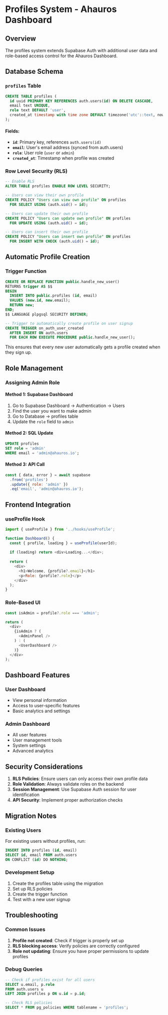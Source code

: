 # Profiles System - Ahauros Dashboard

## Overview

The profiles system extends Supabase Auth with additional user data and role-based access control for the Ahauros Dashboard.

## Database Schema

### `profiles` Table

```sql
CREATE TABLE profiles (
  id uuid PRIMARY KEY REFERENCES auth.users(id) ON DELETE CASCADE,
  email text UNIQUE,
  role text DEFAULT 'user',
  created_at timestamp with time zone DEFAULT timezone('utc'::text, now())
);
```

#### Fields:
- **`id`**: Primary key, references `auth.users(id)`
- **`email`**: User's email address (synced from auth.users)
- **`role`**: User role (`user` or `admin`)
- **`created_at`**: Timestamp when profile was created

### Row Level Security (RLS)

```sql
-- Enable RLS
ALTER TABLE profiles ENABLE ROW LEVEL SECURITY;

-- Users can view their own profile
CREATE POLICY "Users can view own profile" ON profiles
  FOR SELECT USING (auth.uid() = id);

-- Users can update their own profile
CREATE POLICY "Users can update own profile" ON profiles
  FOR UPDATE USING (auth.uid() = id);

-- Users can insert their own profile
CREATE POLICY "Users can insert own profile" ON profiles
  FOR INSERT WITH CHECK (auth.uid() = id);
```

## Automatic Profile Creation

### Trigger Function

```sql
CREATE OR REPLACE FUNCTION public.handle_new_user()
RETURNS trigger AS $$
BEGIN
  INSERT INTO public.profiles (id, email)
  VALUES (new.id, new.email);
  RETURN new;
END;
$$ LANGUAGE plpgsql SECURITY DEFINER;

-- Trigger to automatically create profile on user signup
CREATE TRIGGER on_auth_user_created
  AFTER INSERT ON auth.users
  FOR EACH ROW EXECUTE PROCEDURE public.handle_new_user();
```

This ensures that every new user automatically gets a profile created when they sign up.

## Role Management

### Assigning Admin Role

#### Method 1: Supabase Dashboard
1. Go to Supabase Dashboard → Authentication → Users
2. Find the user you want to make admin
3. Go to Database → profiles table
4. Update the `role` field to `admin`

#### Method 2: SQL Update
```sql
UPDATE profiles 
SET role = 'admin' 
WHERE email = 'admin@ahauros.io';
```

#### Method 3: API Call
```javascript
const { data, error } = await supabase
  .from('profiles')
  .update({ role: 'admin' })
  .eq('email', 'admin@ahauros.io');
```

## Frontend Integration

### useProfile Hook

```javascript
import { useProfile } from '../hooks/useProfile';

function Dashboard() {
  const { profile, loading } = useProfile(userId);
  
  if (loading) return <div>Loading...</div>;
  
  return (
    <div>
      <h1>Welcome, {profile?.email}</h1>
      <p>Role: {profile?.role}</p>
    </div>
  );
}
```

### Role-Based UI

```javascript
const isAdmin = profile?.role === 'admin';

return (
  <div>
    {isAdmin ? (
      <AdminPanel />
    ) : (
      <UserDashboard />
    )}
  </div>
);
```

## Dashboard Features

### User Dashboard
- View personal information
- Access to user-specific features
- Basic analytics and settings

### Admin Dashboard
- All user features
- User management tools
- System settings
- Advanced analytics

## Security Considerations

1. **RLS Policies**: Ensure users can only access their own profile data
2. **Role Validation**: Always validate roles on the backend
3. **Session Management**: Use Supabase Auth session for user identification
4. **API Security**: Implement proper authorization checks

## Migration Notes

### Existing Users
For existing users without profiles, run:

```sql
INSERT INTO profiles (id, email)
SELECT id, email FROM auth.users
ON CONFLICT (id) DO NOTHING;
```

### Development Setup
1. Create the profiles table using the migration
2. Set up RLS policies
3. Create the trigger function
4. Test with a new user signup

## Troubleshooting

### Common Issues

1. **Profile not created**: Check if trigger is properly set up
2. **RLS blocking access**: Verify policies are correctly configured
3. **Role not updating**: Ensure you have proper permissions to update profiles

### Debug Queries

```sql
-- Check if profiles exist for all users
SELECT u.email, p.role 
FROM auth.users u 
LEFT JOIN profiles p ON u.id = p.id;

-- Check RLS policies
SELECT * FROM pg_policies WHERE tablename = 'profiles';
```

